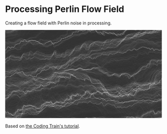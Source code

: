 # Processing Perlin Flow Field

Creating a flow field with Perlin noise in processing.

![Perlin Flow Field](images/4.png)

Based on [the Coding Train's tutorial](https://thecodingtrain.com/CodingChallenges/024-perlinnoiseflowfield.html).
